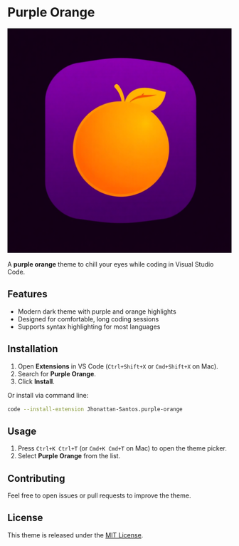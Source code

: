 # Purple Orange

![Purple Orange Theme Icon](icon.png)

A **purple orange** theme to chill your eyes while coding in Visual Studio Code.

## Features

- Modern dark theme with purple and orange highlights
- Designed for comfortable, long coding sessions
- Supports syntax highlighting for most languages

## Installation

1. Open **Extensions** in VS Code (`Ctrl+Shift+X` or `Cmd+Shift+X` on Mac).
2. Search for **Purple Orange**.
3. Click **Install**.

Or install via command line:

```sh
code --install-extension Jhonattan-Santos.purple-orange
```

## Usage

1. Press `Ctrl+K Ctrl+T` (or `Cmd+K Cmd+T` on Mac) to open the theme picker.
2. Select **Purple Orange** from the list.

## Contributing

Feel free to open issues or pull requests to improve the theme.

## License

This theme is released under the [MIT License](LICENSE.md).
